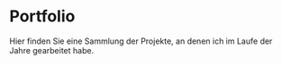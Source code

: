 # Portfolio
Hier finden Sie eine Sammlung der Projekte, an denen ich im Laufe der Jahre gearbeitet habe.
